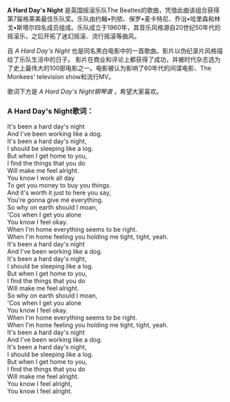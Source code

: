

**A Hard Day's Night** 是英国摇滚乐队The
Beatles的歌曲，凭借此曲该组合获得第7届格莱美最佳乐队奖。乐队由约翰•列侬、保罗•麦卡特尼、乔治•哈里森和林戈•斯塔尔四名成员组成。乐队成立于1960年，其音乐风格源自20世纪50年代的摇滚乐，之后开拓了迷幻摇滚、流行摇滚等曲风。

且 _A Hard Day's Night_ 也是同名黑白电影中的一首歌曲。影片以伪纪录片风格描绘了乐队生活中的日子。
影片在商业和评论上都获得了成功，并被时代杂志选为了史上最伟大的100部电影之一。电影被认为影响了60年代的间谍电影、The Monkees'
television show和流行MV。

歌词下方是 _A Hard Day's Night钢琴谱_ ，希望大家喜欢。

### A Hard Day's Night歌词：

It's been a hard day's night  
And I've been working like a dog.  
It's been a hard day's night,  
I should be sleeping like a log.  
But when I get home to you,  
I find the things that you do  
Will make me feel alright.  
You know I work all day  
To get you money to buy you things.  
And it's worth it just to here you say,  
You're gonna give me everything.  
So why on earth should I moan,  
'Cos when I get you alone  
You know I feel okay.  
When I'm home everything seems to be right.  
When I'm home feeling you holding me tight, tight, yeah.  
It's been a hard day's night  
And I've been working like a dog.  
It's been a hard day's night,  
I should be sleeping like a log.  
But when I get home to you,  
I find the things that you do  
Will make me feel alright.  
So why on earth should I moan,  
'Cos when I get you alone  
You know I feel okay.  
When I'm home everything seems to be right.  
When I'm home feeling you holding me tight, tight, yeah.  
It's been a hard day's night  
And I've been working like a dog.  
It's been a hard day's night,  
I should be sleeping like a log.  
But when I get home to you,  
I find the things that you do  
Will make me feel alright.  
You know I feel alright,  
You know I feel alright.

